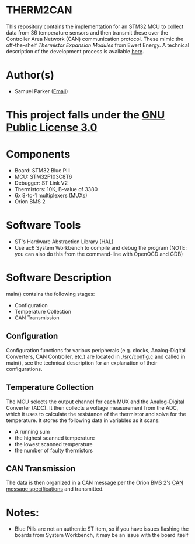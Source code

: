 # THERM2CAN
This repository contains the implementation for an STM32 MCU to collect data from 36 temperature sensors and then transmit these over the Controller Area Network (CAN) communication protocol.
These mimic the off-the-shelf *Thermistor Expansion Modules* from Ewert Energy. 
A technical description of the development process is available [here](https://pdxscholar.library.pdx.edu/honorstheses/1150/). 

# Author(s)
- Samuel Parker ([Email](samuel.j.parker@outlook.com))

# This project falls under the [GNU Public License 3.0](./LICENSE)

# Components
- Board: STM32 Blue Pill
- MCU: STM32F103C8T6
- Debugger: ST Link V2
- Thermistors: 10K, B-value of 3380
- 6x 8-to-1 multiplexers (MUXs)
- Orion BMS 2

# Software Tools

- ST's Hardware Abstraction Library (HAL)
- Use ac6 System Workbench to compile and debug the program (NOTE: you can also do this from the command-line with OpenOCD and GDB)

# Software Description

main() contains the following stages:
- Configuration
- Temperature Collection 
- CAN Transmission

## Configuration

Configuration functions for various peripherals (e.g. clocks, Analog-Digital Converters, CAN Controller, etc.) are located in [./src/config.c](./src/config.c) and called in main(), see the technical description for an explanation of their configurations. 

## Temperature Collection

The MCU selects the output channel for each MUX and the Analog-Digital Converter (ADC). It then collects a voltage measurement from the ADC, which it uses to calculate the resistance of the thermistor and solve for the temperature. 
It stores the following data in variables as it scans:
- A running sum
- the highest scanned temperature
- the lowest scanned temperature
- the number of faulty thermistors

## CAN Transmission
The data is then organized in a CAN message per the Orion BMS 2's [CAN message specifications](https://www.orionbms.com/downloads/misc/thermistor_module_canbus.pdf) and transmitted. 

# Notes: 
- Blue Pills are not an authentic ST item, so if you have issues flashing the boards from System Workbench, it may be an issue with the board itself

